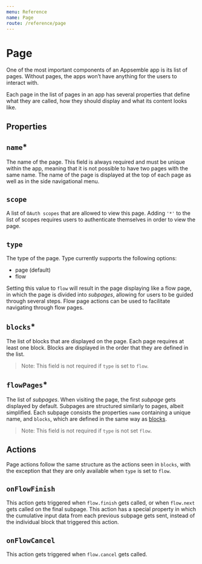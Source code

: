 ```yaml
---
menu: Reference
name: Page
route: /reference/page
---
```


# Page

One of the most important components of an Appsemble app is its list of pages. Without pages, the
apps won’t have anything for the users to interact with.

Each page in the list of pages in an app has several properties that define what they are called,
how they should display and what its content looks like.

## Properties

## `name`\*

The name of the page. This field is always required and must be unique within the app, meaning that
it is not possible to have two pages with the same name. The name of the page is displayed at the
top of each page as well as in the side navigational menu.

## `scope`

A list of `OAuth scopes` that are allowed to view this page. Adding `'*'` to the list of scopes
requires users to authenticate themselves in order to view the page.

## `type`

The type of the page. Type currently supports the following options:

- page (default)
- flow

Setting this value to `flow` will result in the page displaying like a flow page, in which the page
is divided into _subpages_, allowing for users to be guided through several steps. Flow page actions
can be used to facilitate navigating through flow pages.

## `blocks`\*

The list of blocks that are displayed on the page. Each page requires at least one block. Blocks are
displayed in the order that they are defined in the list.

> Note: This field is not required if `type` is set to `flow`.

## `flowPages`\*

The list of _subpages_. When visiting the page, the first _subpage_ gets displayed by default.
Subpages are structured similarly to pages, albeit simplified. Each subpage consists the properties
`name` containing a unique name, and `blocks`, which are defined in the same way as
[blocks](#blocks).

> Note: This field is not required if `type` is not set `flow`.

## Actions

Page actions follow the same structure as the actions seen in `blocks`, with the exception that they
are only available when `type` is set to `flow`.

## `onFlowFinish`

This action gets triggered when `flow.finish` gets called, or when `flow.next` gets called on the
final subpage. This action has a special property in which the cumulative input data from each
previous subpage gets sent, instead of the individual block that triggered this action.

## `onFlowCancel`

This action gets triggered when `flow.cancel` gets called.
